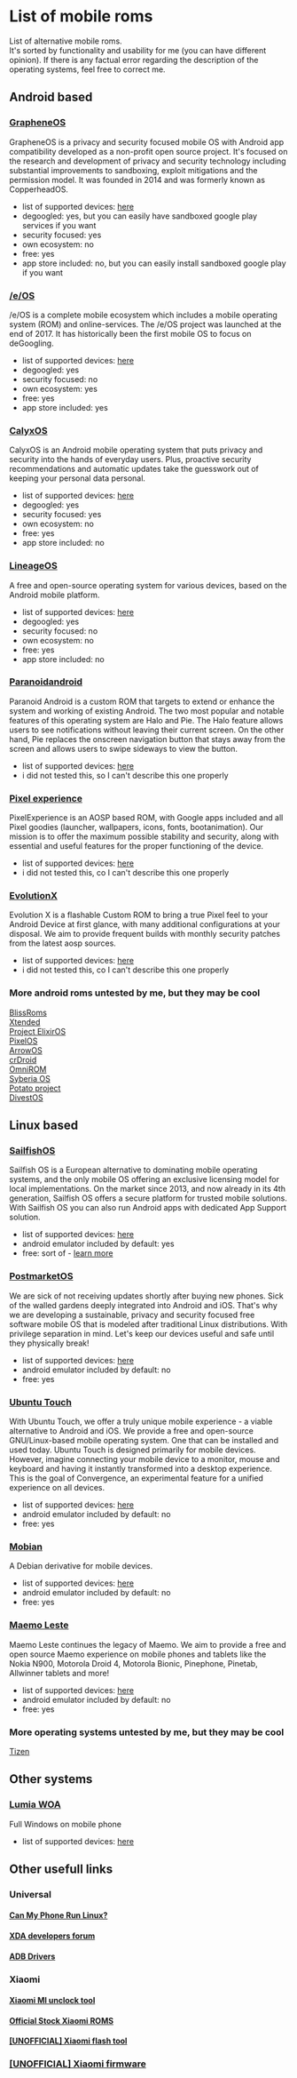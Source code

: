 # List of mobile roms
List of alternative mobile roms.  
It's sorted by functionality and usability for me (you can have different opinion). If there is any factual error regarding the description of the operating systems, feel free to correct me.

## Android based
### [GrapheneOS](https://grapheneos.org/)  
GrapheneOS is a privacy and security focused mobile OS with Android app compatibility developed as a non-profit open source project. It's focused on the research and development of privacy and security technology including substantial improvements to sandboxing, exploit mitigations and the permission model. It was founded in 2014 and was formerly known as CopperheadOS.

- list of supported devices: [here](https://grapheneos.org/faq#device-support)  
- degoogled: yes, but you can easily have sandboxed google play services if you want
- security focused: yes
- own ecosystem: no
- free: yes
- app store included: no, but you can easily install sandboxed google play if you want

### [/e/OS](https://e.foundation/)  
/e/OS is a complete mobile ecosystem which includes a mobile operating system (ROM) and online-services. The /e/OS project was launched at the end of 2017. It has historically been the first mobile OS to focus on deGoogling.

- list of supported devices: [here](https://doc.e.foundation/devices)  
- degoogled: yes
- security focused: no
- own ecosystem: yes
- free: yes
- app store included: yes

### [CalyxOS](https://calyxos.org/)  
CalyxOS is an Android mobile operating system that puts privacy and security into the hands of everyday users. Plus, proactive security recommendations and automatic updates take the guesswork out of keeping your personal data personal.

- list of supported devices: [here](https://calyxos.org/install/)  
- degoogled: yes
- security focused: yes
- own ecosystem: no
- free: yes
- app store included: no

### [LineageOS](https://lineageos.org/)  
A free and open-source operating system for various devices, based on the Android mobile platform.

- list of supported devices: [here](https://wiki.lineageos.org/devices/)  
- degoogled: yes
- security focused: no
- own ecosystem: no
- free: yes
- app store included: no

### [Paranoidandroid](https://paranoidandroid.co/)  
Paranoid Android is a custom ROM that targets to extend or enhance the system and working of existing Android. The two most popular and notable features of this operating system are Halo and Pie. The Halo feature allows users to see notifications without leaving their current screen. On the other hand, Pie replaces the onscreen navigation button that stays away from the screen and allows users to swipe sideways to view the button.

- list of supported devices: [here](https://paranoidandroid.co/)  
- i did not tested this, so I can't describe this one properly

### [Pixel experience](https://pixelexperience.org/)  
PixelExperience is an AOSP based ROM, with Google apps included and all Pixel goodies (launcher, wallpapers, icons, fonts, bootanimation).
Our mission is to offer the maximum possible stability and security, along with essential and useful features for the proper functioning of the device.

- list of supported devices: [here](https://get.pixelexperience.org/devices) 
- i did not tested this, co I can't describe this one properly 

### [EvolutionX](https://evolution-x.org/)  
Evolution X is a flashable Custom ROM to bring a true Pixel feel to your Android Device at first glance, with many additional configurations at your disposal. We aim to provide frequent builds with monthly security patches from the latest aosp sources.

- list of supported devices: [here](https://evolution-x.org/download) 
- i did not tested this, co I can't describe this one properly 

### More android roms untested by me, but they may be cool
[BlissRoms](https://blissroms.org/)  
[Xtended](https://project-xtended.org/)  
[Project ElixirOS](https://projectelixiros.com/download)  
[PixelOS](https://pixelos.net/download)  
[ArrowOS](https://www.arrowos.net/download)  
[crDroid](https://crdroid.net/downloads)  
[OmniROM](https://omnirom.org/#devices)  
[Syberia OS](https://syberiaos.com/downloads)  
[Potato project](https://potatoproject.co/)  
[DivestOS](https://divestos.org/)  






## Linux based
### [SailfishOS](https://sailfishos.org/)  

Sailfish OS is a European alternative to dominating mobile operating systems, and the only mobile OS offering an exclusive licensing model for local implementations.
On the market since 2013, and now already in its 4th generation, Sailfish OS offers a secure platform for trusted mobile solutions. With Sailfish OS you can also run Android apps with dedicated App Support solution.

- list of supported devices: [here](https://docs.sailfishos.org/Support/Supported_Devices/)  
- android emulator included by default: yes
- free: sort of - [learn more](https://shop.jolla.com/)

### [PostmarketOS](https://postmarketos.org/)  

We are sick of not receiving updates shortly after buying new phones. Sick of the walled gardens deeply integrated into Android and iOS. That's why we are developing a sustainable, privacy and security focused free software mobile OS that is modeled after traditional Linux distributions. With privilege separation in mind. Let's keep our devices useful and safe until they physically break!

- list of supported devices: [here](https://wiki.postmarketos.org/wiki/Devices)  
- android emulator included by default: no
- free: yes

### [Ubuntu Touch](https://ubuntu-touch.io/)  

With Ubuntu Touch, we offer a truly unique mobile experience - a viable alternative to Android and iOS. We provide a free and open-source GNU/Linux-based mobile operating system. One that can be installed and used today. Ubuntu Touch is designed primarily for mobile devices. However, imagine connecting your mobile device to a monitor, mouse and keyboard and having it instantly transformed into a desktop experience. This is the goal of Convergence, an experimental feature for a unified experience on all devices.

- list of supported devices: [here](https://devices.ubuntu-touch.io/)  
- android emulator included by default: no
- free: yes

### [Mobian](https://mobian.org/)    

A Debian derivative for mobile devices.

- list of supported devices: [here](https://wiki.mobian.org/doku.php?id=install)
- android emulator included by default: no
- free: yes

### [Maemo Leste](https://maemo-leste.github.io/)

Maemo Leste continues the legacy of Maemo. We aim to provide a free and open source Maemo experience on mobile phones and tablets like the Nokia N900, Motorola Droid 4, Motorola Bionic, Pinephone, Pinetab, Allwinner tablets and more!

- list of supported devices: [here](https://maedevu.maemo.org/images/)  
- android emulator included by default: no
- free: yes

### More operating systems untested by me, but they may be cool
[Tizen](https://www.tizen.org/)

## Other systems
### [Lumia WOA](https://woa-project.github.io/LumiaWOA/)

Full Windows on mobile phone

- list of supported devices: [here](https://woa-project.github.io/LumiaWOA/status/#drivers-support) 

## Other usefull links

### Universal

#### [Can My Phone Run Linux?](https://many.tuxphones.com/)

#### [XDA developers forum](https://forum.xda-developers.com/)

#### [ADB Drivers](https://androidadbdriver.com/)

### Xiaomi

#### [Xiaomi MI unclock tool](https://en.miui.com/unlock/download_en.html)

#### [Official Stock Xiaomi ROMS](http://new.c.mi.com/global/miuidownload/index)

#### [[UNOFFICIAL] Xiaomi flash tool](https://www.xiaomiflash.com/)

### [[UNOFFICIAL] Xiaomi firmware](https://xiaomifirmwareupdater.com/)